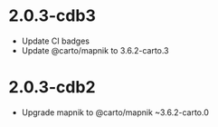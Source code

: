 # 2.0.3-cdb3

* Update CI badges
* Update @carto/mapnik to 3.6.2-carto.3

# 2.0.3-cdb2

* Upgrade mapnik to @carto/mapnik ~3.6.2-carto.0
